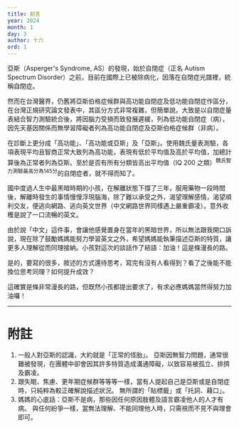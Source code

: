 ```yaml
---
title: 前言
year: 2024
month: 1
day: 3
author: 十六
ord: 1
---
```


亞斯（Asperger's Syndrome, AS）的發現，始於自閉症（正名 Autism Spectrum Disorder）之前，目前在國際上已被除病化，因落在自閉症光譜裡，統稱自閉症。

然而在台灣醫界，仍舊將亞斯伯格症候群與高功能自閉症及低功能自閉症作區分，在台灣正規研究論文發表中，其區分方式非常複雜，但簡單說，大致是以自閉症量表結合智力測驗統合後，將因腦力受損而致發展遲緩，列為低功能自閉症（病），因先天基因關係而無學習障礙者列為高功能自閉症及亞斯伯格症候群（非病）。

在診斷上更分成「高功能」、「高功能或亞斯」及「亞斯」。使用魏氏量表測驗，各項表現平均且智商正常大致列為高功能，表現有低於平均值及高於平均值，加總計算後為正常者列為亞斯。至於是否有所有分類皆高出平均值（IQ 200 之類）<sup>魏氏智力測驗最高分為145分</sup>的自閉症者，就不得而知了。

國中度過人生中最黑暗時期的小孩，在解離狀態下撐了三年，服用藥物一段時間後，解離時發生的事情慢慢浮現腦海，除了難以承受之外，渴望理解感情，渴望順利交友，便逃向網路、逃向英文世界（中文網路世界同樣遇上嚴重霸凌）。意外收穫是說了一口流暢的英文。

由於說「中文」這件事，會讓他感覺置身在當年的黑暗世界，所以無法跟我開口訴說，現在除了鼓勵媽媽能努力學習英文之外，希望媽媽能執筆描述亞斯的特質，讓更多人理解從而同理接納。小孩對這次的談話作了結語：加油！這是條漫長的路。

是的，要寫的很多，敘述的方式還待思考，寫完有沒有人看得到？看了之後能不能換位思考同理？如何提升成效？

這確實是條非常漫長的路，但既然小孩都提出要求了，有求必應媽媽當然得努力加油囉！

---

# 附註

1. 一般人對亞斯的認識，大約就是「正常的怪胎」。
   亞斯因無智力問題，通常很難被發現，在團體中卻會因其許多特質造成溝通障礙，以致容易被孤立、排擠及霸凌。
2. 跟失眠、焦慮、更年期症候群等等等一樣，當有人提起自己是亞斯或是自閉症時，只純粹為較正確解說描述狀況。
   無所謂的「貼標籤」或「托詞、藉口」。
3. 媽媽的心底話：亞斯不是病，那些因任何原因肢體及語言霸凌他人的人才有病。
   與任何紛爭一樣，當無法理解、不能同理他人時，只需視而不見不與理會即可。
